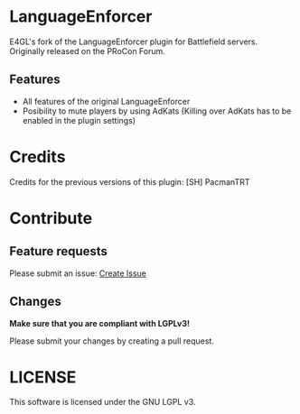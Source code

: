# LanguageEnforcer

E4GL's fork of the LanguageEnforcer plugin for Battlefield servers. Originally released on the PRoCon Forum.


## Features
* All features of the original LanguageEnforcer
* Posibility to mute players by using AdKats (Killing over AdKats has to be enabled in the plugin settings)

# Credits
Credits for the previous versions of this plugin: [SH] PacmanTRT

# Contribute
## Feature requests
Please submit an issue: [Create Issue](https://gitlab.com/e4gl/LanguageEnforcer/-/issues/new)

## Changes
**Make sure that you are compliant with LGPLv3!**

Please submit your changes by creating a pull request. 

# LICENSE
This software is licensed under the GNU LGPL v3.
